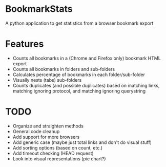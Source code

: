 # BookmarkStats
A python application to get statistics from a browser bookmark export

# Features
* Counts all bookmarks in a (Chrome and Firefox only) bookmark HTML export
* Counts all bookmarks in folders and sub-folders
* Calculates percentage of bookmarks in each folder/sub-folder
* Visually nests (tabs) sub-folders
* Counts duplicates (and possible duplicates) based on matching links, matching ignoring protocol, and matching ignoring querystring

# TODO
* Organize and straighten methods
* General code cleanup
* Add support for more browsers
* Add generic case (maybe just total links and don't do visual stuff)
* Add sorting options (based on count, etc.)
* Add timeout checking (HEAD request)
* Look into visual representations (pie chart?)
